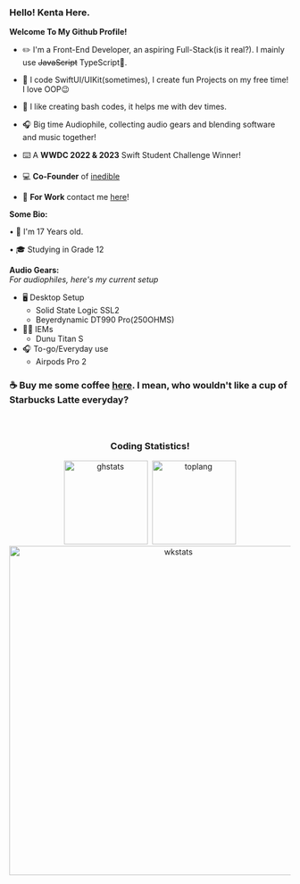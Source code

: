 <!--![ibframe](https://user-images.githubusercontent.com/35761701/163727732-0dff1d22-3eb8-4a59-a504-c5b70d784ada.png) -->

### **Hello! Kenta Here.**

**Welcome To My Github Profile!**
  
  - ✏️ I'm a Front-End Developer, an aspiring Full-Stack(is it real?). I mainly use ~~JavaScript~~ TypeScript🤣.

  - 📱 I code SwiftUI/UIKit(sometimes), I create fun Projects on my free time! I love OOP😉

  - 💾 I like creating bash codes, it helps me with dev times.

  - 🎧 Big time Audiophile, collecting audio gears and blending software and music together!

  - ⌨️ A **WWDC 2022 & 2023** Swift Student Challenge Winner!
  
  - 💻 **Co-Founder** of [inedible](https://github.com/inedible-dev)

<!--     - 💻 **Co-Founder** of [STELLAR](https://stellardata.co)

  - 💻 **SVP** at [API Development](https://github.com/api-development) & [OpenMirai](https://github.com/openmirai) -->

  - 💼 **For Work** contact me [here](mailto:wongkraiwich@inedible.dev?subject=From%20GitHub)!

**Some Bio:**
   
   • 📅 I'm 17 Years old.
   
   • 🎓 Studying in Grade 12

<!--**My Hobbies:**
   
   • ⌨️ Coding : I like to code some fun little projects. You could check it out on my [repositories page](https://github.com/Kentakoong?tab=repositories)!
   
   • 🎵 Music : I love listening to music. I am quite an aspiring audiophile😎. check out my beats [here](https://soundcloud.com/kentakoong)!
   
   • 🎚 Producing Music : I produce music, and mix some songs on my free time📼!
  
   • 📺 Watch Videos : I like to watch Anime😗  |  VTubers☄️  |  F1🏎️  |  Rocket Science🚀
    -->

  **Audio Gears:**<br/>
  *For audiophiles, here's my current setup*
   - 🖥️ Desktop Setup
     - Solid State Logic SSL2
     - Beyerdynamic DT990 Pro(250OHMS)
   - 👂🏼 IEMs
     - Dunu Titan S
   - 🎧 To-go/Everyday use
     - Airpods Pro 2
  
    
### **☕️ Buy me some coffee [here](https://ko-fi.com/kentakoong). I mean, who wouldn't like a cup of Starbucks Latte everyday?**
   
<br/>
<h2 align="center"></h2>
<h3 align="center">Coding Statistics!</h3>
 <div align="center">
<img src="https://github-readme-stats.vercel.app/api?hide_rank=true&show_icons=true&include_all_commits=false&count_private=true&disable_animations=false&theme=dark&locale=en&hide_border=true&custom_title=Github&nbsp;Stats&username=Kentakoong" height="150" alt="ghstats"  />&nbsp;&nbsp;<img src="https://github-readme-stats.vercel.app/api/top-langs/?username=kentakoong&theme=dark&layout=compact&langs_count=4&disable_animations=false&hide_border=true&custom_title=Public&nbsp;Repos&nbsp;Used&nbsp;Languages" height="150" alt="toplang"  />
<img src="https://github-readme-stats.vercel.app/api/wakatime?username=kentakoong&layout=compact&theme=dark&disable_animations=false&langs_count=8&hide_border=true" width="590" alt="wkstats"  /></div>
